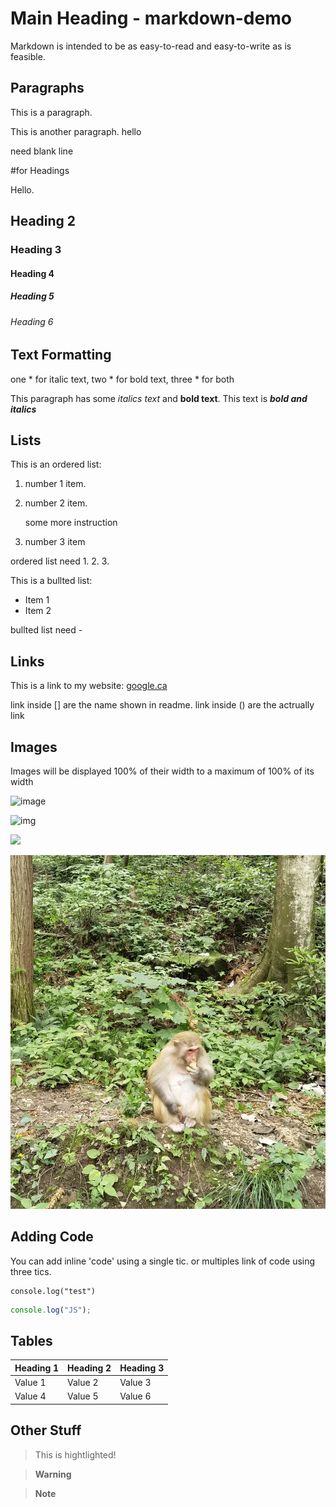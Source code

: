 # Main Heading - markdown-demo

Markdown is intended to be as easy-to-read and easy-to-write as is feasible.

## Paragraphs

This is a paragraph.

This is another paragraph.
hello

need blank line





#for Headings

Hello.

## Heading 2

### Heading 3

#### Heading 4

##### Heading 5

###### Heading 6

## Text Formatting

one * for italic text, two * for bold text, three * for both

This paragraph has some *italics text* and **bold text**. This text is ***bold and italics***


## Lists

This is an ordered list:

1. number 1 item.
2. number 2 item.

    some more instruction
    
3. number 3 item

ordered list need 1. 2. 3.



This is a bullted list:
- Item 1
- Item 2

bullted list need -


## Links

This is a link to my website:
[google.ca](https://google.ca)

link inside [] are the name shown in readme. link inside () are the actrually link


## Images

Images will be displayed 100% of their width to a maximum of 100% of its width


![image](https://github.com/YujiaWang6/SeasonAPP/blob/master/seasonIMG/fall.JPG)

![img](https://github.com/YujiaWang6/SeasonAPP/blob/master/seasonIMG/fall.JPG?raw=true)

<img src="http://codeadam.ca/images/code-block.png" width="200">

![img](IMG_20210609_134656.jpg)


## Adding Code

You can add inline 'code' using a single tic. or multiples link of code using three tics.

```
console.log("test")
```


``` javascript
console.log("JS");
```


## Tables

Heading 1 | Heading 2 | Heading 3 
-|-|-
Value 1| Value 2| Value 3
Value 4 | Value 5 | Value 6


## Other Stuff

> This is hightlighted!

> **Warning**

> **Note**
